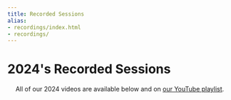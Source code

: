 ```yaml
---
title: Recorded Sessions
alias:
- recordings/index.html
- recordings/
---
```


# 2024's Recorded Sessions
<div style="text-align: center;">
<!--<a href="http://www.telerik.com/"><div style="background: #fff; display: inline-block; padding: 25px; max-width: 50%; margin-top: 25px;">
<img src="/images/sponsors/progress_655x155.png" style="width: 100%;">
</div></a>
<p>Thank you to our virtual sponsor <a href="http://www.telerik.com/">Progress</a> for making this possible!</p>-->
<p>All of our 2024 videos are available below and on <a href="https://www.youtube.com/playlist?list=PLaHMqLt8nxCwZ2viFPR4-i2Dtsas-pdFi">our YouTube playlist</a>.
</div>